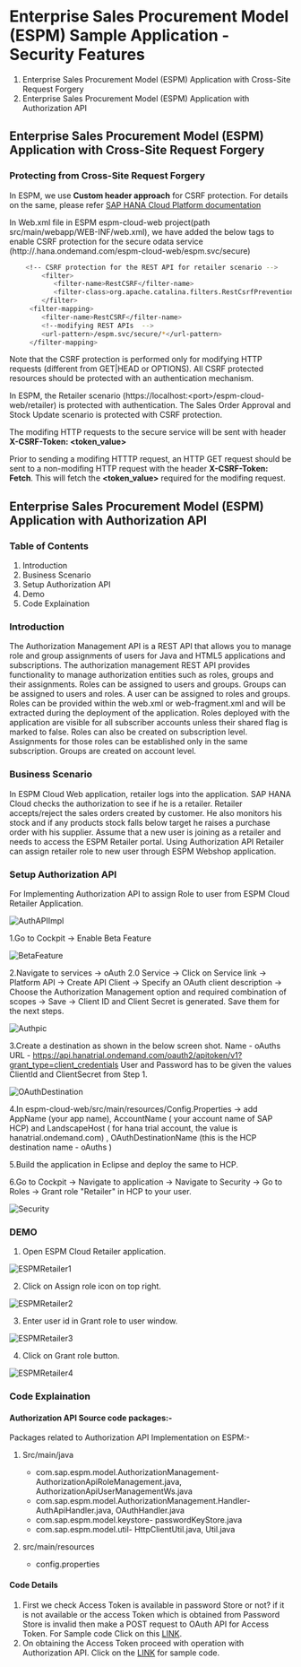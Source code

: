 Enterprise Sales Procurement Model (ESPM) Sample Application - Security Features
======================================================================

1. Enterprise Sales Procurement Model (ESPM) Application with Cross-Site Request Forgery
2. Enterprise Sales Procurement Model (ESPM) Application with Authorization API



## Enterprise Sales Procurement Model (ESPM) Application with Cross-Site Request Forgery

### Protecting from Cross-Site Request Forgery

In ESPM, we use **Custom header approach** for CSRF protection. For details on the same, please refer [SAP HANA Cloud Platform documentation](https://help.hana.ondemand.com/help/frameset.htm?1f5f34e31ec64af8b5fef1796ea07c0a.html)

In Web.xml file in ESPM espm-cloud-web project(path src/main/webapp/WEB-INF/web.xml), we have added the below tags to enable CSRF protection for the secure odata service (http://<appname><accountname>.hana.ondemand.com/espm-cloud-web/espm.svc/secure)
```sh
	<!-- CSRF protection for the REST API for retailer scenario -->
		<filter>
		   <filter-name>RestCSRF</filter-name>
		   <filter-class>org.apache.catalina.filters.RestCsrfPreventionFilter</filter-class>
	 	</filter>
	 <filter-mapping>
	   	<filter-name>RestCSRF</filter-name>
	    <!--modifying REST APIs  -->
		<url-pattern>/espm.svc/secure/*</url-pattern>	    
	 </filter-mapping>	
```

Note that the CSRF protection is performed only for modifying HTTP requests (different from GET|HEAD or OPTIONS).
All CSRF protected resources should be protected with an authentication mechanism.

In ESPM, the Retailer scenario (https://localhost:\<port\>/espm-cloud-web/retailer) is protected with authentication. The Sales Order Approval and Stock Update scenario is protected with CSRF protection. 

The modifing HTTP requests to the secure service will be sent with header **X-CSRF-Token: <token_value>**

Prior to sending a modifing HTTTP request, an HTTP GET request should be sent to a non-modifing HTTP request with the header **X-CSRF-Token: Fetch**. This will fetch the **<token_value>** required for the modifing request.

## Enterprise Sales Procurement Model (ESPM) Application with Authorization API
 

### Table of Contents

1. Introduction
2. Business Scenario
3. Setup Authorization API
4. Demo
5. Code Explaination 

### Introduction

The Authorization Management API is a REST API that allows you to manage role and group assignments of users for Java and HTML5 applications and subscriptions. The authorization management REST API provides functionality to manage authorization entities such as roles, groups and their assignments. Roles can be assigned to users and groups. Groups can be assigned to users and roles. A user can be assigned to roles and groups. Roles can be provided within the web.xml or web-fragment.xml and will be extracted during the deployment of the application. Roles deployed with the application are visible for all subscriber accounts unless their shared flag is marked to false. Roles can also be created on subscription level. Assignments for those roles can be established only in the same subscription. Groups are created on account level.

### Business Scenario

In ESPM Cloud Web application, retailer logs into the application. SAP HANA Cloud checks the authorization to see if he is a retailer. Retailer accepts/reject the sales orders created by customer. He also monitors his stock and if any products stock falls below target he raises a purchase order with his supplier.
Assume that a new user is joining as a retailer and needs to access the ESPM Retailer portal. Using Authorization API Retailer can assign retailer role to new user through ESPM Webshop application. 

### Setup Authorization API

For Implementing Authorization API to assign Role to user from ESPM Cloud Retailer Application.

 ![AuthAPIImpl](/docs/images/AuthAPIImpl.jpg?raw=true)

 
1.Go to Cockpit -> Enable Beta Feature

![BetaFeature](/docs/images/BetaFeature.jpg?raw=true)

2.Navigate to services -> oAuth 2.0 Service -> Click on Service link -> Platform API -> Create API Client -> Specify an OAuth client description -> Choose the Authorization Management option and required combination of scopes -> Save -> Client ID and Client Secret is generated. Save them for the next steps.

![Authpic](/docs/images/AuthScope.png?raw=true)

3.Create a destination as shown in the below screen shot.
	Name - oAuths
	URL - https://api.hanatrial.ondemand.com/oauth2/apitoken/v1?grant_type=client_credentials 
	User and Password has to be given the values ClientId and ClientSecret from Step 1.

![OAuthDestination](/docs/images/OAuthDestination.jpg?raw=true)

4.In espm-cloud-web/src/main/resources/Config.Properties -> add AppName (your app name), AccountName ( your account name of SAP HCP) and LandscapeHost ( for hana trial account, the value is hanatrial.ondemand.com) , OAuthDestinationName (this is the HCP destination name -  oAuths )

5.Build the application in Eclipse and deploy the same to HCP.

6.Go to Cockpit -> Navigate to application -> Navigate to Security -> Go to Roles -> Grant role "Retailer" in HCP to your user.

![Security](/docs/images/Security.jpg?raw=true)

### DEMO


1.	Open ESPM Cloud Retailer application.

 ![ESPMRetailer1](/docs/images/ESPMRetailer1.jpg?raw=true)

2.	Click on Assign role icon on top right.

 ![ESPMRetailer2](/docs/images/ESPMRetailer2.jpg?raw=true)

3. Enter user id in Grant role to user window.

 ![ESPMRetailer3](/docs/images/ESPMRetailer3.jpg?raw=true)

4.	Click on Grant role button.

 ![ESPMRetailer4](/docs/images/ESPMRetailer4.jpg?raw=true)

### Code Explaination 

#### Authorization API Source code packages:-

Packages related to Authorization API Implementation on ESPM:-

1. Src/main/java
     - com.sap.espm.model.AuthorizationManagement- AuthorizationApiRoleManagement.java, AuthorizationApiUserManagementWs.java
     - com.sap.espm.model.AuthorizationManagement.Handler- AuthApiHandler.java, OAuthHandler.java
     - com.sap.espm.model.keystore- passwordKeyStore.java
     - com.sap.espm.model.util- HttpClientUtil.java, Util.java

2. src/main/resources
     - config.properties

#### Code Details

1.	First we check Access Token is available in password Store or not?  if it is not available or the access Token which is obtained from Password Store is invalid then make a POST request to OAuth API for Access Token. For Sample code Click on this [LINK](/espm-cloud-web/src/main/java/com/sap/espm/model/AuthorizationManagement/AuthorizationApiUserManagementWs.java).
2.	On obtaining the Access Token proceed with operation with Authorization API. Click on the [LINK](/espm-cloud-web/src/main/java/com/sap/espm/model/AuthorizationManagement/Handler/AuthApiHandler.java) for sample code.





